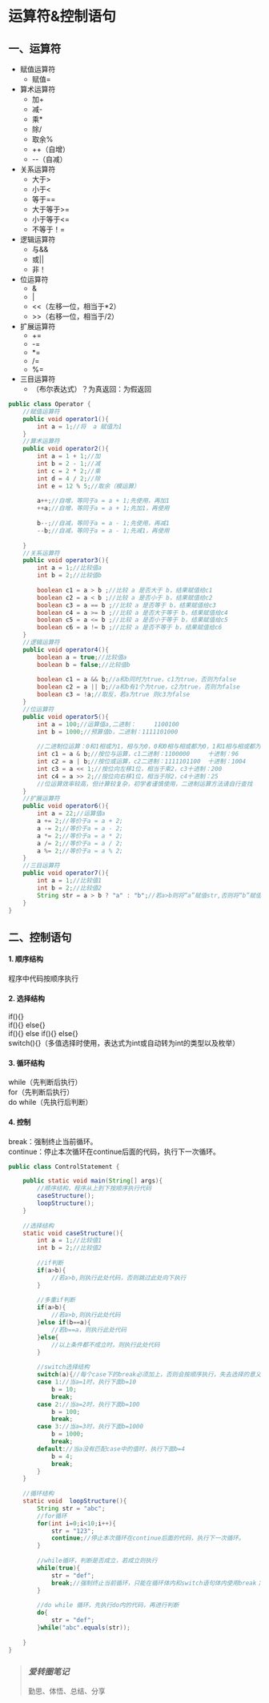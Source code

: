 
# 运算符&控制语句

## 一、运算符

- 赋值运算符
    - 赋值=
- 算术运算符
    - 加+
    - 减-
    - 乘*
    - 除/
    - 取余%
    - ++（自增）
    - --（自减）
- 关系运算符
    - 大于>
    - 小于<
    - 等于==
    - 大于等于>=
    - 小于等于<=
    - 不等于！=
- 逻辑运算符
    - 与&&
    - 或||
    - 非！
- 位运算符
    - &
    - |
    - <<（左移一位，相当于*2）
    - &gt;>（右移一位，相当于/2）
- 扩展运算符
    - +=
    - -=
    - *=
    - /=
    - %=
- 三目运算符
    - （布尔表达式）？为真返回：为假返回

```java
public class Operator {
	//赋值运算符
	public void operator1(){
		int a = 1;//将  a 赋值为1
	}
	//算术运算符
	public void operator2(){
		int a = 1 + 1;//加
		int b = 2 - 1;//减
		int c = 2 * 2;//乘
		int d = 4 / 2;//除
		int e = 12 % 5;//取余（模运算）
		
		a++;//自增，等同于a = a + 1;先使用，再加1
		++a;//自增，等同于a = a + 1;先加1，再使用
		
		b--;//自减，等同于a = a - 1;先使用，再减1
		--b;//自减，等同于a = a - 1;先减1，再使用
		
	}
	//关系运算符
	public void operator3(){
		int a = 1;//比较值a
		int b = 2;//比较值b
		
		boolean c1 = a > b ;//比较 a 是否大于 b，结果赋值给c1
		boolean c2 = a < b ;//比较 a 是否小于 b，结果赋值给c2
		boolean c3 = a == b ;//比较 a 是否等于 b，结果赋值给c3
		boolean c4 = a >= b ;//比较 a 是否大于等于 b，结果赋值给c4
		boolean c5 = a <= b ;//比较 a 是否小于等于 b，结果赋值给c5
		boolean c6 = a != b ;//比较 a 是否不等于 b，结果赋值给c6
	}
	//逻辑运算符
	public void operator4(){
		boolean a = true;//比较值a
		boolean b = false;//比较值b
		
		boolean c1 = a && b;//a和b同时为true，c1为true，否则为false
		boolean c2 = a || b;//a和b有1个为true，c2为true，否则为false
		boolean c3 = !a;//取反，若a为true 则c3为false
	}
	//位运算符
	public void operator5(){
		int a = 100;//运算值a,二进制：     1100100
		int b = 1000;//预算值b，二进制：1111101000
		
		//二进制位运算：0和1相或为1，相与为0，0和0相与相或都为0，1和1相与相或都为1
		int c1 = a & b;//按位与运算，c1二进制：1100000     十进制：96
		int c2 = a | b;//按位或运算，c2二进制：1111101100  十进制：1004
		int c3 = a << 1;//按位向左移1位，相当于乘2，c3十进制：200
		int c4 = a >> 2;//按位向右移1位，相当于除2，c4十进制：25
		//位运算效率较高，但计算较复杂，初学者谨慎使用，二进制运算方法请自行查找
	}
	//扩展运算符
	public void operator6(){
		int a = 22;//运算值a
		a += 2;//等价于a = a + 2;
		a -= 2;//等价于a = a - 2;
		a *= 2;//等价于a = a * 2;
		a /= 2;//等价于a = a / 2;
		a %= 2;//等价于a = a % 2;
	}
	//三目运算符
	public void operator7(){
		int a = 1;//比较值1
		int b = 2;//比较值2
		String str = a > b ? "a" : "b";//若a>b则将“a”赋值str,否则将“b”赋值str 
	}
}
```

## 二、控制语句

#### 1. 顺序结构

程序中代码按顺序执行

#### 2. 选择结构

if(){} <br>
if(){} else{} <br>
if(){} else if(){}	else{} <br>
switch(){}（多值选择时使用，表达式为int或自动转为int的类型以及枚举）

#### 3. 循环结构


while（先判断后执行）<br>
for（先判断后执行）<br>
do	while（先执行后判断）



#### 4. 控制

break：强制终止当前循环。<br>
continue：停止本次循环在continue后面的代码，执行下一次循环。


```java
public class ControlStatement {

	public static void main(String[] args){
		//顺序结构，程序从上到下按顺序执行代码
		caseStructure();
		loopStructure();
	}
	
	//选择结构
	static void caseStructure(){
		int a = 1;//比较值1
		int b = 2;//比较值2
		
		//if判断
		if(a>b){
			//若a>b,则执行此处代码，否则跳过此处向下执行
		}
		
		//多重if判断
		if(a>b){
			//若a>b,则执行此处代码
		}else if(b==a){
			//若b==a，则执行此处代码
		}else{
			//以上条件都不成立时，则执行此处代码
		}
		
		//switch选择结构
		switch(a){//每个case下的break必须加上，否则会按顺序执行，失去选择的意义
		case 1://当a=1时，执行下面b=10
			b = 10;
			break;
		case 2://当a=2时，执行下面b=100
			b = 100;
			break;
		case 3://当a=3时，执行下面b=1000
			b = 1000;
			break;
		default://当a没有匹配case中的值时，执行下面b=4
			b = 4;
			break;
		}
	}
	
	//循环结构
	static void  loopStructure(){
		String str = "abc";
		//for循环
		for(int i=0;i<10;i++){
			str = "123";
			continue;//停止本次循环在continue后面的代码，执行下一次循环。
		}
		
		//while循环，判断是否成立，若成立则执行
		while(true){
			str = "def";
			break;//强制终止当前循环，只能在循环体内和switch语句体内使用break；
		}
		
		//do while 循环，先执行do内的代码，再进行判断
		do{
			str = "def";
		}while("abc".equals(str));
		
	}
}
```



> ### *爱转圈笔记*
> 勤思、体悟、总结、分享